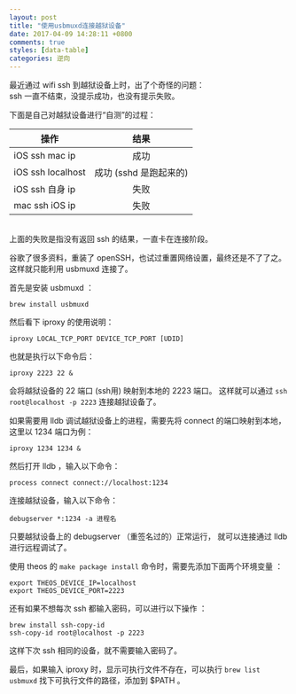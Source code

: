```yaml
---
layout: post
title: "使用usbmuxd连接越狱设备"
date: 2017-04-09 14:28:11 +0800
comments: true
styles: [data-table]
categories: 逆向
---
```


最近通过 wifi ssh 到越狱设备上时，出了个奇怪的问题： <br>
ssh 一直不结束，没提示成功，也没有提示失败。<br>

下面是自己对越狱设备进行“自测”的过程：

| 操作           |    结果     |
| ------------- |:-------------:|
| iOS ssh mac ip          | 成功 |
| iOS ssh localhost          | 成功 (sshd 是跑起来的)|
| iOS ssh 自身 ip          | 失败 |
| mac ssh iOS ip           | 失败 |

<br>
上面的失败是指没有返回 ssh 的结果，一直卡在连接阶段。

<!--more-->

谷歌了很多资料，重装了 openSSH，也试过重置网络设置，最终还是不了了之。这样就只能利用 usbmuxd 连接了。

首先是安装 usbmuxd ：

```
brew install usbmuxd
```

然后看下 iproxy 的使用说明：

```
iproxy LOCAL_TCP_PORT DEVICE_TCP_PORT [UDID]
```

也就是执行以下命令后： 

```
iproxy 2223 22 &
```
会将越狱设备的 22 端口 (ssh用) 映射到本地的 2223 端口。 这样就可以通过 `ssh root@localhost -p 2223` 连接越狱设备了。

如果需要用 lldb 调试越狱设备上的进程，需要先将 connect 的端口映射到本地，这里以 1234 端口为例：

```
iproxy 1234 1234 &
```
然后打开 lldb ，输入以下命令：

```
process connect connect://localhost:1234
```

连接越狱设备，输入以下命令：

```
debugserver *:1234 -a 进程名
```

只要越狱设备上的 debugserver （重签名过的）正常运行， 就可以连接通过 lldb 进行远程调试了。

使用 theos 的 `make package install` 命令时，需要先添加下面两个环境变量 ：

```
export THEOS_DEVICE_IP=localhost
export THEOS_DEVICE_PORT=2223
```

还有如果不想每次 ssh 都输入密码，可以进行以下操作 ：

```
brew install ssh-copy-id
ssh-copy-id root@localhost -p 2223
```

这样下次 ssh 相同的设备，就不需要输入密码了。

最后，如果输入 iproxy 时，显示可执行文件不存在，可以执行 `brew list usbmuxd` 找下可执行文件的路径，添加到 $PATH 。
